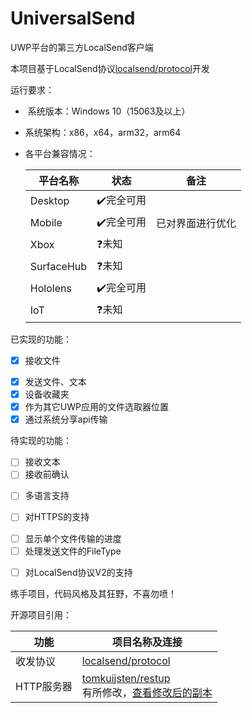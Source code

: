 # UniversalSend

UWP平台的第三方LocalSend客户端

本项目基于LocalSend协议[localsend/protocol](https://github.com/localsend/protocol)开发

运行要求：

-  系统版本：Windows 10（15063及以上）

- 系统架构：x86，x64，arm32，arm64

- 各平台兼容情况：
  
  | 平台名称       | 状态     | 备注       |
  | ---------- | ------ | -------- |
  | Desktop    | ✔️完全可用 |          |
  | Mobile     | ✔️完全可用 | 已对界面进行优化 |
  | Xbox       | ❓未知    |          |
  | SurfaceHub | ❓未知    |          |
  | Hololens   | ✔️完全可用 |          |
  | IoT        | ❓未知    |          |

已实现的功能：

* [x] 接收文件
- [x] 发送文件、文本
- [x] 设备收藏夹
- [x] 作为其它UWP应用的文件选取器位置
- [x] 通过系统分享api传输

待实现的功能：

* [ ] 接收文本
* [ ] 接收前确认
- [ ] 多语言支持
* [ ] 对HTTPS的支持
- [ ] 显示单个文件传输的进度
- [ ] 处理发送文件的FileType
* [ ] 对LocalSend协议V2的支持

练手项目，代码风格及其狂野，不喜勿喷！

开源项目引用：

| 功能      | 项目名称及连接                                                                                                               |
| ------- | --------------------------------------------------------------------------------------------------------------------- |
| 收发协议    | [localsend/protocol](https://github.com/localsend/protocol)                                                           |
| HTTP服务器 | [tomkuijsten/restup](https://github.com/tomkuijsten/restup)<br>有所修改，[查看修改后的副本](https://github.com/Pigeon-Ming/restup) |

